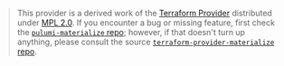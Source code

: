 > This provider is a derived work of the [Terraform Provider](https://github.com/terraform-providers/terraform-provider-materialize)
> distributed under [MPL 2.0](https://www.mozilla.org/en-US/MPL/2.0/). If you encounter a bug or missing feature,
> first check the [`pulumi-materialize` repo](/issues); however, if that doesn't turn up anything,
> please consult the source [`terraform-provider-materialize` repo](https://github.com/terraform-providers/terraform-provider-materialize/issues).
